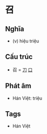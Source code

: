 # 召

## Nghĩa

* (v) hiệu triệu

## Cấu trúc
* 召 = [刀](刀.md) [口](口.md)

## Phát âm

* Hán Việt: triệu

## Tags
* Hán Việt

<script>window.HANZI_FIELD='召';</script>
